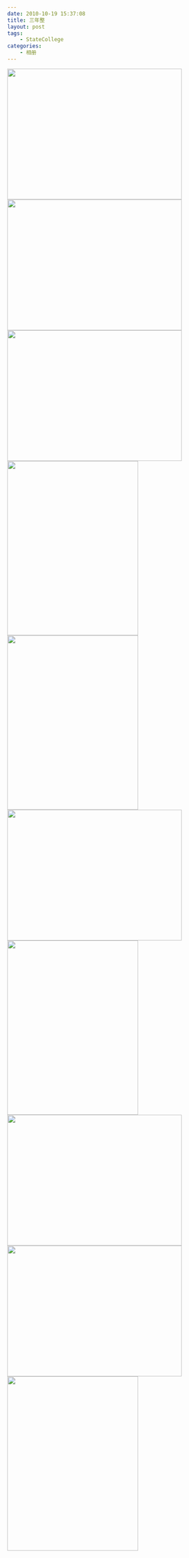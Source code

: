 ```yaml
---
date: 2010-10-19 15:37:08
title: 三年整
layout: post
tags:
    - StateCollege
categories:
    - 相册
---
```

<!--more-->

<a href="http://ztpala.com/wp-content/uploads/2010/10/IMG_0555.jpg"><img src="http://ztpala.com/wp-content/uploads/2010/10/IMG_0555-400x300.jpg" alt="" title="IMG_0555" width="400" height="300" class="aligncenter size-medium wp-image-4462" /></a>
<a href="http://ztpala.com/wp-content/uploads/2010/10/IMG_0556.jpg"><img src="http://ztpala.com/wp-content/uploads/2010/10/IMG_0556-400x300.jpg" alt="" title="IMG_0556" width="400" height="300" class="aligncenter size-medium wp-image-4461" /></a>
<a href="http://ztpala.com/wp-content/uploads/2010/10/IMG_0558.jpg"><img src="http://ztpala.com/wp-content/uploads/2010/10/IMG_0558-400x300.jpg" alt="" title="IMG_0558" width="400" height="300" class="aligncenter size-medium wp-image-4459" /></a>
<a href="http://ztpala.com/wp-content/uploads/2010/10/IMG_0566.jpg"><img src="http://ztpala.com/wp-content/uploads/2010/10/IMG_0566-300x400.jpg" alt="" title="IMG_0566" width="300" height="400" class="aligncenter size-medium wp-image-4458" /></a>
<a href="http://ztpala.com/wp-content/uploads/2010/10/IMG_0599.jpg"><img src="http://ztpala.com/wp-content/uploads/2010/10/IMG_0599-300x400.jpg" alt="" title="IMG_0599" width="300" height="400" class="aligncenter size-medium wp-image-4457" /></a>
<a href="http://ztpala.com/wp-content/uploads/2010/10/IMG_0298.jpg"><img src="http://ztpala.com/wp-content/uploads/2010/10/IMG_0298-400x300.jpg" alt="" title="IMG_0298" width="400" height="300" class="aligncenter size-medium wp-image-4460" /></a>
<a href="http://ztpala.com/wp-content/uploads/2010/10/IMG_0607.jpg"><img src="http://ztpala.com/wp-content/uploads/2010/10/IMG_0607-300x400.jpg" alt="" title="IMG_0607" width="300" height="400" class="aligncenter size-medium wp-image-4456" /></a>
<a href="http://ztpala.com/wp-content/uploads/2010/10/IMG_0933.jpg"><img src="http://ztpala.com/wp-content/uploads/2010/10/IMG_0933-400x300.jpg" alt="" title="IMG_0933" width="400" height="300" class="aligncenter size-medium wp-image-4455" /></a>
<a href="http://ztpala.com/wp-content/uploads/2010/10/IMG_0934.jpg"><img src="http://ztpala.com/wp-content/uploads/2010/10/IMG_0934-400x300.jpg" alt="" title="IMG_0934" width="400" height="300" class="aligncenter size-medium wp-image-4454" /></a>
<a href="http://ztpala.com/wp-content/uploads/2010/10/IMG_0936.jpg"><img src="http://ztpala.com/wp-content/uploads/2010/10/IMG_0936-300x400.jpg" alt="" title="IMG_0936" width="300" height="400" class="aligncenter size-medium wp-image-4453" /></a>